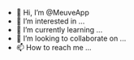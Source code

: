 - 👋 Hi, I’m @MeuveApp
- 👀 I’m interested in ...
- 🌱 I’m currently learning ...
- 💞️ I’m looking to collaborate on ...
- 📫 How to reach me ...

<!---
MeuveApp/MeuveApp is a ✨ special ✨ repository because its `README.md` (this file) appears on your GitHub profile.
You can click the Preview link to take a look at your changes.
--->
